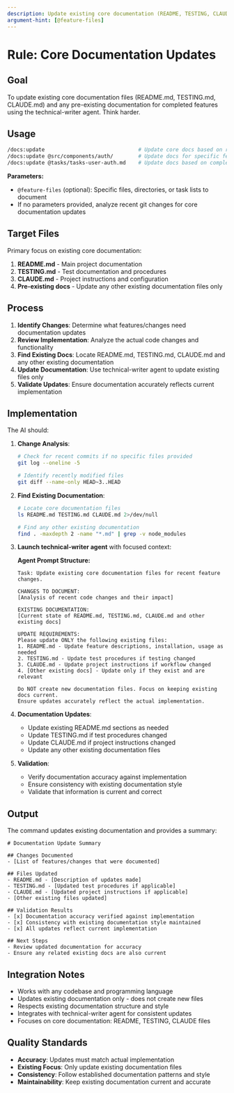 ```yaml
---
description: Update existing core documentation (README, TESTING, CLAUDE.md) for completed features
argument-hint: [@feature-files]
---
```


# Rule: Core Documentation Updates

## Goal

To update existing core documentation files (README.md, TESTING.md, CLAUDE.md) and any pre-existing documentation for completed features using the technical-writer agent. Think harder. 

## Usage

```bash
/docs:update                              # Update core docs based on recent changes
/docs:update @src/components/auth/        # Update docs for specific feature/module
/docs:update @tasks/tasks-user-auth.md    # Update docs based on completed task list
```

**Parameters:**
- `@feature-files` (optional): Specific files, directories, or task lists to document
- If no parameters provided, analyze recent git changes for core documentation updates

## Target Files

Primary focus on existing core documentation:

1. **README.md** - Main project documentation
2. **TESTING.md** - Test documentation and procedures  
3. **CLAUDE.md** - Project instructions and configuration
4. **Pre-existing docs** - Update any other existing documentation files only

## Process

1. **Identify Changes**: Determine what features/changes need documentation updates
2. **Review Implementation**: Analyze the actual code changes and functionality
3. **Find Existing Docs**: Locate README.md, TESTING.md, CLAUDE.md and any other existing documentation
4. **Update Documentation**: Use technical-writer agent to update existing files only
5. **Validate Updates**: Ensure documentation accurately reflects current implementation

## Implementation

The AI should:

1. **Change Analysis**:
   ```bash
   # Check for recent commits if no specific files provided
   git log --oneline -5
   
   # Identify recently modified files
   git diff --name-only HEAD~3..HEAD
   ```

2. **Find Existing Documentation**:
   ```bash
   # Locate core documentation files
   ls README.md TESTING.md CLAUDE.md 2>/dev/null
   
   # Find any other existing documentation
   find . -maxdepth 2 -name "*.md" | grep -v node_modules
   ```

3. **Launch technical-writer agent** with focused context:

   **Agent Prompt Structure:**
   ```
   Task: Update existing core documentation files for recent feature changes.
   
   CHANGES TO DOCUMENT:
   [Analysis of recent code changes and their impact]
   
   EXISTING DOCUMENTATION:
   [Current state of README.md, TESTING.md, CLAUDE.md and other existing docs]
   
   UPDATE REQUIREMENTS:
   Please update ONLY the following existing files:
   1. README.md - Update feature descriptions, installation, usage as needed
   2. TESTING.md - Update test procedures if testing changed
   3. CLAUDE.md - Update project instructions if workflow changed
   4. [Other existing docs] - Update only if they exist and are relevant
   
   Do NOT create new documentation files. Focus on keeping existing docs current.
   Ensure updates accurately reflect the actual implementation.
   ```

4. **Documentation Updates**:
   - Update existing README.md sections as needed
   - Update TESTING.md if test procedures changed  
   - Update CLAUDE.md if project instructions changed
   - Update any other existing documentation files

5. **Validation**:
   - Verify documentation accuracy against implementation
   - Ensure consistency with existing documentation style
   - Validate that information is current and correct

## Output

The command updates existing documentation and provides a summary:

```
# Documentation Update Summary

## Changes Documented
- [List of features/changes that were documented]

## Files Updated
- README.md - [Description of updates made]
- TESTING.md - [Updated test procedures if applicable]  
- CLAUDE.md - [Updated project instructions if applicable]
- [Other existing files updated]

## Validation Results
- [x] Documentation accuracy verified against implementation
- [x] Consistency with existing documentation style maintained
- [x] All updates reflect current implementation

## Next Steps
- Review updated documentation for accuracy
- Ensure any related existing docs are also current
```

## Integration Notes

- Works with any codebase and programming language
- Updates existing documentation only - does not create new files
- Respects existing documentation structure and style
- Integrates with technical-writer agent for consistent updates
- Focuses on core documentation: README, TESTING, CLAUDE files

## Quality Standards

- **Accuracy**: Updates must match actual implementation
- **Existing Focus**: Only update existing documentation files
- **Consistency**: Follow established documentation patterns and style
- **Maintainability**: Keep existing documentation current and accurate